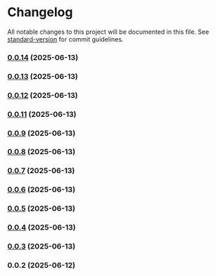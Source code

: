 # Changelog

All notable changes to this project will be documented in this file. See [standard-version](https://github.com/conventional-changelog/standard-version) for commit guidelines.

### [0.0.14](https://github.com/Dzsidzsi/R3FTest/compare/v0.0.13...v0.0.14) (2025-06-13)

### [0.0.13](https://github.com/Dzsidzsi/R3FTest/compare/v0.0.12...v0.0.13) (2025-06-13)

### [0.0.12](https://github.com/Dzsidzsi/R3FTest/compare/v0.0.11...v0.0.12) (2025-06-13)

### [0.0.11](https://github.com/Dzsidzsi/R3FTest/compare/v0.0.9...v0.0.11) (2025-06-13)

### [0.0.9](https://github.com/Dzsidzsi/R3FTest/compare/v0.0.8...v0.0.9) (2025-06-13)

### [0.0.8](https://github.com/Dzsidzsi/R3FTest/compare/v0.0.7...v0.0.8) (2025-06-13)

### [0.0.7](https://github.com/Dzsidzsi/R3FTest/compare/v0.0.6...v0.0.7) (2025-06-13)

### [0.0.6](https://github.com/Dzsidzsi/R3FTest/compare/v0.0.5...v0.0.6) (2025-06-13)

### [0.0.5](https://github.com/Dzsidzsi/R3FTest/compare/v0.0.4...v0.0.5) (2025-06-13)

### [0.0.4](https://github.com/Dzsidzsi/R3FTest/compare/v0.0.3...v0.0.4) (2025-06-13)

### [0.0.3](https://github.com/Dzsidzsi/R3FTest/compare/v0.0.2...v0.0.3) (2025-06-13)

### 0.0.2 (2025-06-12)
